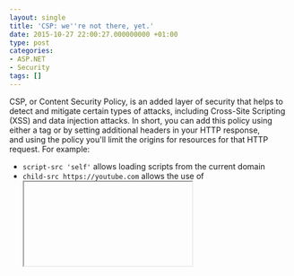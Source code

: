 ```yaml
---
layout: single
title: 'CSP: we''re not there, yet.'
date: 2015-10-27 22:00:27.000000000 +01:00
type: post
categories:
- ASP.NET
- Security
tags: []
---
```


CSP, or Content Security Policy, is an added layer of security that helps to detect and mitigate certain types of attacks, including Cross-Site Scripting (XSS) and data injection attacks. In short, you can add this policy using either a <meta> tag or by setting additional headers in your HTTP response, and using the policy you'll limit the origins for resources for that HTTP request. For example:

* `script-src 'self'` allows loading scripts from the current domain
* `child-src https://youtube.com` allows the use of <iframe> tags pointing towards YouTube
* `style-src 'self' https://maxcdn.bootstrapcdn.com` allows loading CSS files from the current source and from a CDN.

If you want to read up on CSP, I suggest heading over to [http://www.html5rocks.com/en/tutorials/security/content-security-policy/](http://www.html5rocks.com/en/tutorials/security/content-security-policy/).

Now, I was trying out some things concerning CSP and inline scripts. You could add 'unsafe-inline' to the script-src source list to allow all inline scripting (except eval and other bad stuff, you need 'unsafe-eval' in that case), but that is exactly what you would want to avoid. Instead, you can opt to do one of these things:

1. Move all inline JavaScript into .js files and load them using <script src=""></script> tags, while adding 'self' to script-src if that wasn't already the case. The easiest solution, but not always possible.
2. Generate a nonce for each inline script. A nonce means: a unique and hard to predict stream of bytes, different for each script, each page **and** each request!
A nonce could be base64 encoded and look like *RJ6bGjm5EO/X8pImZjvjeAexFVei9IvzNFCGw5lQUa0=*
You would need to add that nonce to the script using the nonce attribute, and also to the script-src source list using 'nonce-RJ6bGjm5EO/X8pImZjvjeAexFVei9IvzNFCGw5lQUa0='
3. Calculate the SHA256, SHA384 or SHA512 digest of each inline script (including all whitespace, but excluding the opening and closing script tags). Like the nonce, you'd need to add these digests to the script-src source list using 'sha256-0ZMofb7eMqkB9IFHnGVZ6Z4chjplAavgi09shinNehs=' for example.


Options 2 and 3 however are only defined in CSP v2, which is currently only implemented by Chrome, Opera and Firefox.
The safest method would be to use the hash digest method, option 3. Alas, when you choose option 3, you'll quickly run into the following issues:

* Chrome. I'm running version 46.0.2490.80 m on a Windows PC and Chrome keeps telling me this:
```
Refused to execute inline script because it violates the following Content Security Policy directive: "script-src 'self' 'sha256-0ZMofb7eMqkB9IFHnGVZ6Z4chjplAavgi09shinNehs='". Either the 'unsafe-inline' keyword, a hash ('sha256-G3FpTn2EFU91Umz2fz6NyjnqeGDTr8SUdmWbsvxzfbY='), or a nonce ('nonce-...') is required to enable inline execution.
```
The issue? My script block contains carriage returns for readability. You know, those '\r\n' thingies which tend to differ sometimes, depending on the OS you're running. But I'm running on Windows and hosting my website locally. Yet Chrome has stripped the '\r' characters from the script before calculating the SHA256 hash to verify my script block... Ugh.

* Firefox. Version 41.0.2, catching up to Chrome apparently. Loading my test site and...
```
Content Security Policy: The page's settings blocked the loading of a resource at self ("script-src http://localhost:21275 'sha256-0ZMofb7eMqkB9IFHnGVZ6Z4chjplAavgi09shinNehs='")
```

* Edge. The newest browser from Microsoft, which I really want to start to use. But then I bump, as expected, into:
```
CSP14304: Unknown source ''sha256-0ZMofb7eMqkB9IFHnGVZ6Z4chjplAavgi09shinNehs='' for directive 'script-src' in Content-Security-Policy - source will be ignored.
```

* Let's try Internet Explorer, version 11.0.10240.16431. I'll dump the entire console output to share this with you:
```
Navigation occurred.
localhost:21275
test
```
Amazing, no? Wait, let's try something else here. Let's remove the hash from the header, that should stop the script from running. I'll dump the console output again:
```
Navigation occurred.
localhost:21275
test
```
So don't be fooled here. Internet Explorer doesn't support CSP v2, and even v1 is only partially supported.

Let's try option 2 instead: making use of a nonce for every script block. This time, the results are looking a *little bit* better:
* Chrome is happily executing the script now.
* So is Firefox, but Firefox keeps complaining about another script. I have no clue which one. I could try to find out, using the CSP reporting options, but I'm not going to bother.

So there you have it: Content Security Policy is still not fully there yet. You can use it though, to restrict the use of other content, like webfonts, style sheets, media, ..., but for scripts our options are currently limited to either opening up 'unsafe-inline' or moving all JavaScript into files. And if you're doing ASP.NET projects, have a look at [https://www.nuget.org/packages/NWebsec](https://www.nuget.org/packages/NWebsec). This NuGet package will make implementing CSP - and other security headers - a **lot** easier for you :)
